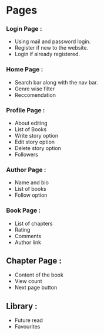 # Pages

### Login Page :
- Using mail and password login. 
- Register if new to the website.
- Login if already registered. 

### Home Page :
- Search bar along with the nav bar.
- Genre wise filter
- Reccomendation

### Profile Page : 
- About editing
- List of Books
- Write story option 
- Edit story option 
- Delete story option 
- Followers

### Author Page : 
- Name and bio 
- List of books
- Follow option

### Book Page :
- List of chapters
- Rating
- Comments
- Author link

## Chapter Page : 
- Content of the book
- View count
- Next page button


## Library : 
- Future read
- Favourites 


